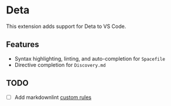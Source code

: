 # Deta

This extension adds support for Deta to VS Code.

## Features

- Syntax highlighting, linting, and auto-completion for `Spacefile`
- Directive completion for `Discovery.md`

## TODO

- [ ] Add markdownlint [custom rules](https://github.com/DavidAnson/vscode-markdownlint#markdownlintcustomrules)
